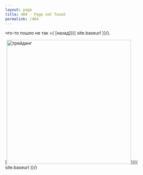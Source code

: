 ```yaml
---
layout: page
title: 404 - Page not found
permalink: /404
---
```


что-то пошло не так =( [назад]({{ site.baseurl }}/).

[<img src="{{ site.baseurl }}/images/404.jpg" alt="трейдинг" style="width: 400px;"/>]({{ site.baseurl }}/)
